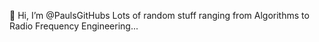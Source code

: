 👋 Hi, I’m @PaulsGitHubs
Lots of random stuff ranging from Algorithms to Radio Frequency Engineering... 

<!---
PaulsGitHubs/PaulsGitHubs is a ✨ special ✨ repository because its `README.md` (this file) appears on your GitHub profile.
You can click the Preview link to take a look at your changes.
--->
